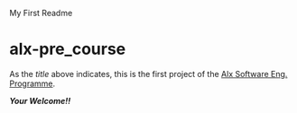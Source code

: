 My First Readme

# alx-pre_course

As the _title_ above indicates, this is the first project of the [Alx Software Eng. Programme](https://alxafrica.com/software-engineering-2022/).

***Your Welcome!!***

